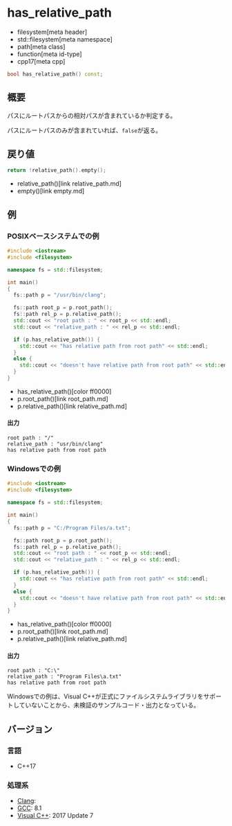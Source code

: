 # has_relative_path
* filesystem[meta header]
* std::filesystem[meta namespace]
* path[meta class]
* function[meta id-type]
* cpp17[meta cpp]

```cpp
bool has_relative_path() const;
```

## 概要
パスにルートパスからの相対パスが含まれているか判定する。

パスにルートパスのみが含まれていれば、`false`が返る。


## 戻り値
```cpp
return !relative_path().empty();
```
* relative_path()[link relative_path.md]
* empty()[link empty.md]


## 例
### POSIXベースシステムでの例
```cpp example
#include <iostream>
#include <filesystem>

namespace fs = std::filesystem;

int main()
{
  fs::path p = "/usr/bin/clang";

  fs::path root_p = p.root_path();
  fs::path rel_p = p.relative_path();
  std::cout << "root path : " << root_p << std::endl;
  std::cout << "relative_path : " << rel_p << std::endl;

  if (p.has_relative_path()) {
    std::cout << "has relative path from root path" << std::endl;
  }
  else {
    std::cout << "doesn't have relative path from root path" << std::endl;
  }
}
```
* has_relative_path()[color ff0000]
* p.root_path()[link root_path.md]
* p.relative_path()[link relative_path.md]

#### 出力
```
root path : "/"
relative_path : "usr/bin/clang"
has relative path from root path
```


### Windowsでの例
```cpp example
#include <iostream>
#include <filesystem>

namespace fs = std::filesystem;

int main()
{
  fs::path p = "C:/Program Files/a.txt";

  fs::path root_p = p.root_path();
  fs::path rel_p = p.relative_path();
  std::cout << "root path : " << root_p << std::endl;
  std::cout << "relative_path : " << rel_p << std::endl;

  if (p.has_relative_path()) {
    std::cout << "has relative path from root path" << std::endl;
  }
  else {
    std::cout << "doesn't have relative path from root path" << std::endl;
  }
}
```
* has_relative_path()[color ff0000]
* p.root_path()[link root_path.md]
* p.relative_path()[link relative_path.md]

#### 出力
```
root path : "C:\"
relative_path : "Program Files\a.txt"
has relative path from root path
```

Windowsでの例は、Visual C++が正式にファイルシステムライブラリをサポートしていないことから、未検証のサンプルコード・出力となっている。


## バージョン
### 言語
- C++17

### 処理系
- [Clang](/implementation.md#clang):
- [GCC](/implementation.md#gcc): 8.1
- [Visual C++](/implementation.md#visual_cpp): 2017 Update 7
